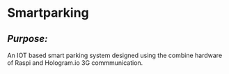 # Smartparking

## _Purpose:_
An IOT based smart parking system designed using the combine hardware of Raspi and Hologram.io 3G commmunication.

